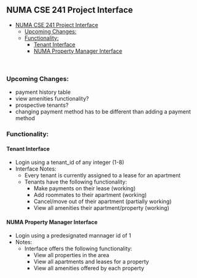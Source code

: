 ## NUMA CSE 241 Project Interface
- [NUMA CSE 241 Project Interface](#numa-cse-241-project-interface)
  - [Upcoming Changes:](#upcoming-changes)
  - [Functionality:](#functionality)
    - [Tenant Interface](#tenant-interface)
    - [NUMA Property Manager Interface](#numa-property-manager-interface)


&nbsp;

### Upcoming Changes:
- payment history table
- view amenities functionality?
- prospective tenants?
- changing payment method has to be different than adding a payment method


### Functionality:

#### Tenant Interface
- Login using a tenant_id of any integer (1-8)
- Interface Notes:
  - Every tenant is currently assigned to a lease for an apartment
  - Tenants have the following functionality: 
    - Make payments on their lease (working)
    - Add roommates to their apartment (working)
    - Cancel/move out of their apartment (partially working)
    - View all amenities their apartment/property (working)

#### NUMA Property Manager Interface
- Login using a predesignated mannager id of 1
- Notes:
  - Interface offers the following functionality:
    - View all properties in the area
    - View all apartments and leases for a property
    - View all amenities offered by each property


